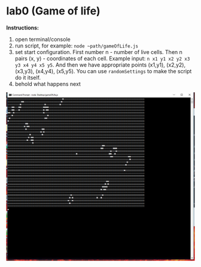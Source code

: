 # lab0 (Game of life)

__Instructions:__
1. open terminal/console
2. run script, for example: `node ~path/gameOfLife.js`
3. set start configuration. First number n - number of live cells. Then n pairs (x, y) - coordinates of each cell. Example input: `n x1 y1 x2 y2 x3 y3 x4 y4 x5 y5`. And then we have appropriate points  (x1,y1), (x2,y2), (x3,y3), (x4,y4), (x5,y5). You can use `randomSettings` to make the script do it itself.
4. behold what happens next

![demonstration](img/demo.jpg)
